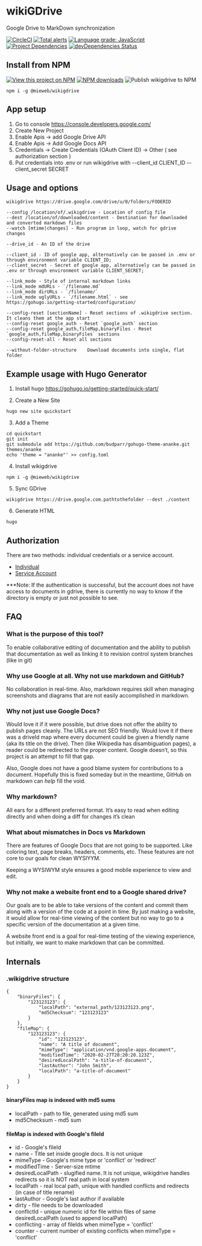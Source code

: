 # wikiGDrive

Google Drive to MarkDown synchronization

[![CircleCI](https://circleci.com/gh/mieweb/wikiGDrive.svg?style=svg)](https://circleci.com/gh/mieweb/wikiGDrive)
[![Total alerts](https://img.shields.io/lgtm/alerts/g/mieweb/wikiGDrive.svg?logo=lgtm&logoWidth=18)](https://lgtm.com/projects/g/mieweb/wikiGDrive/alerts/)
[![Language grade: JavaScript](https://img.shields.io/lgtm/grade/javascript/g/mieweb/wikiGDrive.svg?logo=lgtm&logoWidth=18)](https://lgtm.com/projects/g/mieweb/wikiGDrive/context:javascript)
[![Project Dependencies](https://david-dm.org/mieweb/wikiGDrive.svg)](https://david-dm.org/mieweb/wikiGDrive)
[![devDependencies Status](https://david-dm.org/mieweb/wikiGDrive/dev-status.svg)](https://david-dm.org/mieweb/wikiGDrive?type=dev)


## Install from NPM

[![View this project on NPM](https://img.shields.io/npm/v/@mieweb/wikigdrive.svg)](https://www.npmjs.com/package/@mieweb/wikigdrive)
[![NPM downloads](https://img.shields.io/npm/dm/@mieweb/wikigdrive.svg)](https://www.npmjs.com/package/@mieweb/wikigdrive)
![Publish wikigdrive to NPM](https://github.com/mieweb/wikiGDrive/workflows/Publish%20wikigdrive%20to%20NPM/badge.svg)
```
npm i -g @mieweb/wikigdrive
```

## App setup

1. Go to console https://console.developers.google.com/
2. Create New Project 
2. Enable Apis -> add Google Drive API
3. Enable Apis -> Add Google Docs API
4. Credentials ->  Create Credentials (OAuth Client ID) -> Other ( see authorization section )
5. Put credentials into .env or run wikigdrive with --client_id CLIENT_ID --client_secret SECRET

## Usage and options

```
wikigdrive https://drive.google.com/drive/u/0/folders/FODERID

--config /location/of/.wikigdrive - Location of config file
--dest /location/of/downloaded/content - Destination for downloaded and converted markdown files
--watch [mtime|changes] - Run program in loop, watch for gdrive changes

--drive_id - An ID of the drive

--client_id - ID of google app, alternatively can be passed in .env or through environment variable CLIENT_ID;
--client_secret - Secret of google app, alternatively can be passed in .env or through environment variable CLIENT_SECRET;

--link_mode - Style of internal markdown links
--link_mode mdURLs - `/filename.md`
--link_mode dirURLs - `/filename/`
--link_mode uglyURLs - `/filename.html` - see https://gohugo.io/getting-started/configuration/

--config-reset [sectionName] - Reset sections of .wikigdrive section. It cleans them at the app start
--config-reset google_auth - Reset `google_auth` section
--config-reset google_auth,fileMap,binaryFiles - Reset `google_auth,fileMap,binaryFiles` sections
--config-reset-all - Reset all sections

--without-folder-structure    Download documents into single, flat folder
```

## Example usage with Hugo Generator

1. Install hugo https://gohugo.io/getting-started/quick-start/

2. Create a New Site

```
hugo new site quickstart
```

3. Add a Theme

```
cd quickstart
git init
git submodule add https://github.com/budparr/gohugo-theme-ananke.git themes/ananke
echo 'theme = "ananke"' >> config.toml
```

4. Install wikigdrive

```
npm i -g @mieweb/wikigdrive
```

5. Sync GDrive

```
wikigdrive https://drive.google.com.pathtothefolder --dest ./content
```

6. Generate HTML

```
hugo
```

## Authorization

There are two methods: individual credentials or a service account.

- [Individual](https://cloud.google.com/docs/authentication/end-user#creating_your_client_credentials)
- [Service Account](https://developers.google.com/identity/protocols/oauth2/service-account#delegatingauthority)

***Note: If the authentication is successful, but the account does not have access to documents in gdrive, there is currently no way to know if the directory is empty or just not possible to see.

## FAQ

### What is the purpose of this tool?

To enable collaborative editing of documentation and the ability to publish that documentation as well as linking it to revision control system branches (like in git)

### Why use Google at all. Why not use markdown and GitHub?

No collaboration in real-time. Also, markdown requires skill when managing screenshots and diagrams that are not easily accomplished in markdown.

### Why not just use Google Docs?

Would love it if it were possible, but drive does not offer the ability to publish pages cleanly. The URLs are not SEO friendly. Would love it if there was a driveId map where every document could be given a friendly name (aka its title on the drive). Then (like Wikipedia has disambiguation pages), a reader could be redirected to the proper content. Google doesn’t, so this project is an attempt to fill that gap.

Also, Google does not have a good blame system for contributions to a document. Hopefully this is fixed someday but in the meantime, GitHub on markdown can *help* fill the void.

### Why markdown?

All ears for a different preferred format. It’s easy to read when editing directly and when doing a diff for changes it’s clean

### What about mismatches in Docs vs Markdown

There are features of Google Docs that are not going to be supported. Like coloring text, page breaks, headers, comments, etc. These features are not core to our goals for clean WYSIYYM.

Keeping a WYSIWYM style ensures a good mobile experience to view and edit.

### Why not make a website front end to a Google shared drive?

Our goals are to be able to take versions of the content and commit them along with a version of the code at a point in time. By just making a website, it would allow for real-time viewing of the content but no way to go to a specific version of the documentation at a given time.

A website front end is a goal for real-time testing of the viewing experience, but initially, we want to make markdown that can be committed.

## Internals

### .wikigdrive structure

```
{
    "binaryFiles": {
        "123123123": {
            "localPath": "external_path/123123123.png",
            "md5Checksum": "123123123"
        }
    },
    "fileMap": {
        "123123123": {
            "id": "123123123",
            "name": "A title of document",
            "mimeType": "application/vnd.google-apps.document",
            "modifiedTime": "2020-02-27T20:20:20.123Z",
            "desiredLocalPath": "a-title-of-document",
            "lastAuthor": "John Smith",
            "localPath": "a-title-of-document"
        }
    }
}
```

#### binaryFiles map is indexed with md5 sums

- localPath - path to file, generated using md5 sum
- md5Checksum - md5 sum

#### fileMap is indexed with Google's fileId

- id - Google's fileId
- name - Title set inside google docs. It is not unique 
- mimeType - Google's mime type or 'conflict' or 'redirect'
- modifiedTime - Server-size mtime
- desiredLocalPath - slugified name. It is not unique, wikigdrive handles redirects so it is NOT real path in local system
- localPath - real local path, unique with handled conflicts and redirects (in case of title rename)
- lastAuthor - Google's last author if available
- dirty - file needs to be downloaded
- conflictId - unique numeric id for file within files of same desiredLocalPath (used to append localPath)
- conflicting - array of fileIds when mimeType = 'conflict'
- counter - current number of existing conflicts when mimeType = 'conflict'
